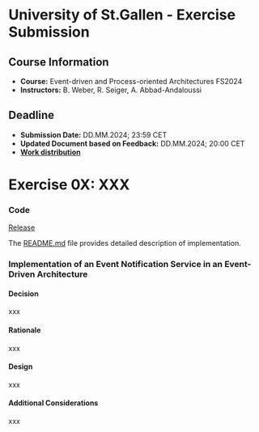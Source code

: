 # University of St.Gallen - Exercise Submission

## Course Information

- **Course:** Event-driven and Process-oriented Architectures FS2024
- **Instructors:** B. Weber, R. Seiger, A. Abbad-Andaloussi

## Deadline

- **Submission Date:** DD.MM.2024; 23:59 CET
- **Updated Document based on Feedback:** DD.MM.2024; 20:00 CET
- **[Work distribution](https://github.com/luetzyas/edpo-ss24-drop-shipping-a1-gr4/blob/master/docs/submissions/change_log.md)**

# Exercise 0X: XXX

### Code
[Release]()

The [README.md](/kafka/java/mailing/README.md) file provides detailed description of implementation.

### Implementation of an Event Notification Service in an Event-Driven Architecture

#### Decision
xxx

#### Rationale
xxx

#### Design
xxx

#### Additional Considerations
xxx




